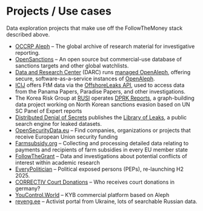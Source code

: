 # Projects / Use cases

Data exploration projects that make use off the FollowTheMoney stack described above.

- [OCCRP Aleph](https://aleph.occrp.org) – The global archive of research material for investigative reporting.
- [OpenSanctions](https://opensanctions.org) – An open source but commercial-use database of sanctions targets and other global watchlists.
- [Data and Research Center](https://dataresearchcenter.org/) (DARC) runs [managed OpenAleph](https://openaleph.org/managed/), offering secure, software-as-a-service instances of [OpenAleph](https://openaleph.org).
- [ICIJ](https://www.icij.org) offers FtM data via the [OffshoreLeaks API](https://offshoreleaks.icij.org/schema/ftm), used to access data from the Panama Papers, Paradise Papers, and other investigations.
- The Korea Risk Group at [RUSI](https://www.rusi.org/) operates [DPRK Reports](https://dprk-reports.org/), a graph-building data project working on North Korean sanctions evasion based on UN SC Panel of Expert reports
- [Distributed Denial of Secrets](https://ddosecrets.com/) publishes the  [Library of Leaks](https://search.libraryofleaks.org), a public search engine for leaked datasets.
- [OpenSecurityData.eu](https://opensecuritydata.eu/) – Find companies, organizations or projects that receive European Union security funding
- [Farmsubsidy.org](https://farmsubsidy.org) – Collecting and processing detailed data relating to payments and recipients of farm subsidies in every EU member state
- [FollowTheGrant](https://followthegrant.org) – Data and investigations about potential conflicts of interest within academic research
- [EveryPolitician](https://everypolitician.org) – Political exposed persons (PEPs), re-launching H2 2025.
- [CORRECTIV Court Donations](https://spendengerichte.correctiv.org) – Who receives court donations in germany?
- [YouControl.World](https://youcontrol.world/data-coverage) – KYB commercial platform based on Aleph
- [reveng.ee](https://reveng.ee/) – Activist portal from Ukraine, lots of searchable Russian data.
